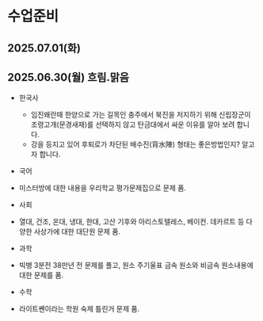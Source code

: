 # 수업준비

## 2025.07.01(화)


## 2025.06.30(월) 흐림.맑음
* 한국사
  - 임진왜란때 한양으로 가는 길목인 충주에서 북진을 저지하기 위해 신립장군이 조령고개(문경새재)를 선택하지 않고 탄금대에서 싸운 이유를 알아 보려 합니다.
  - 강을 등지고 있어 후퇴로가 차단된 배수진(背水陣) 형태는 좋은방법인지? 알고자 합니다.

* 국어
 - 미스터방에 대한 내용을 우리학교 평가문제집으로 문제 품.

* 사회
 - 열대, 건조, 온대, 냉대, 한대, 고산 기후와 아리스토텔레스, 베이컨. 데카르트 등 다양한 사상가에 대한 대단원 문제 품.

* 과학
 - 빅뱅 3분전 38만년 전 문제를 풀고, 원소 주기울표 금속 원소와 비금속 원소내용에 대한 문제를 품.

* 수학
 - 라이트쏀이라는 학원 숙제 틀린거 문제 품.
  
